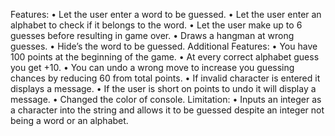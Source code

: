 Features:
• Let the user enter a word to be guessed.
• Let the user enter an alphabet to check if it belongs to the word.
• Let the user make up to 6 guesses before resulting in game over.
• Draws a hangman at wrong guesses.
• Hide’s the word to be guessed.
Additional Features:
• You have 100 points at the beginning of the game.
• At every correct alphabet guess you get +10.
• You can undo a wrong move to increase you guessing chances by reducing 60 from total
points.
• If invalid character is entered it displays a message.
• If the user is short on points to undo it will display a message.
• Changed the color of console.
Limitation:
• Inputs an integer as a character into the string and allows it to be guessed despite an
integer not being a word or an alphabet.

